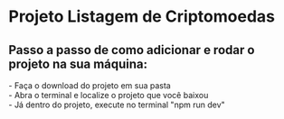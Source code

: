 # Projeto Listagem de Criptomoedas

<h2>Passo a passo de como adicionar e rodar o projeto na sua máquina:</h2>
- Faça o download do projeto em sua pasta <br>
- Abra o terminal e localize o projeto que você baixou<br>
- Já dentro do projeto, execute no terminal "npm run dev"<br>
